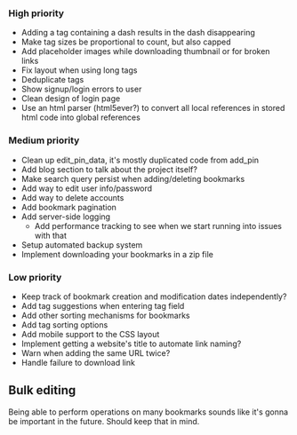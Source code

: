 ### High priority
- Adding a tag containing a dash results in the dash disappearing
- Make tag sizes be proportional to count, but also capped
- Add placeholder images while downloading thumbnail or for broken links
- Fix layout when using long tags
- Deduplicate tags
- Show signup/login errors to user
- Clean design of login page
- Use an html parser (html5ever?) to convert all local references in stored html code into global references

### Medium priority
- Clean up edit_pin_data, it's mostly duplicated code from add_pin
- Add blog section to talk about the project itself?
- Make search query persist when adding/deleting bookmarks 
- Add way to edit user info/password
- Add way to delete accounts
- Add bookmark pagination
- Add server-side logging
	- Add performance tracking to see when we start running into issues with that
- Setup automated backup system
- Implement downloading your bookmarks in a zip file

### Low priority
- Keep track of bookmark creation and modification dates independently?
- Add tag suggestions when entering tag field
- Add other sorting mechanisms for bookmarks
- Add tag sorting options
- Add mobile support to the CSS layout
- Implement getting a website's title to automate link naming?
- Warn when adding the same URL twice?
- Handle failure to download link


## Bulk editing
Being able to perform operations on many bookmarks sounds like it's gonna be important in the future. Should
keep that in mind.

